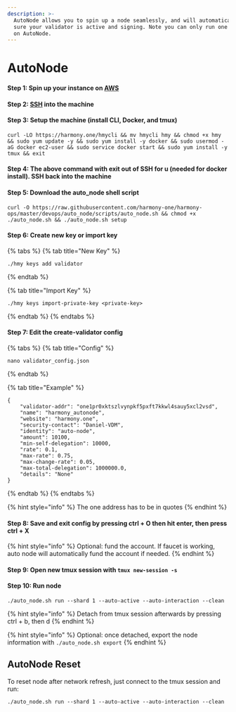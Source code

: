 ```yaml
---
description: >-
  AutoNode allows you to spin up a node seamlessly, and will automatically make
  sure your validator is active and signing. Note you can only run one bls key
  on AutoNode.
---
```


# AutoNode

#### Step 1: Spin up your instance on [AWS](first-time-setup/cloud-guides/aws.md) 

#### Step 2: [SSH](https://app.gitbook.com/@harmony-one/s/home/~/drafts/-M4Hp__k-6ugB9jMYj6E/validators/first-time-setup/cloud-guides/aws#step-2-connecting-to-your-aws-instance) into the machine

#### Step 3: Setup the machine \(install CLI, Docker, and tmux\) 

```text
curl -LO https://harmony.one/hmycli && mv hmycli hmy && chmod +x hmy && sudo yum update -y && sudo yum install -y docker && sudo usermod -aG docker ec2-user && sudo service docker start && sudo yum install -y tmux && exit
```

#### Step 4: The above command with exit out of SSH for u \(needed for docker install\). SSH back into the machine

#### Step 5: Download the auto\_node shell script

```text
curl -O https://raw.githubusercontent.com/harmony-one/harmony-ops/master/devops/auto_node/scripts/auto_node.sh && chmod +x ./auto_node.sh && ./auto_node.sh setup
```

#### Step 6: Create new key or import key 

{% tabs %}
{% tab title="New Key" %}
```text
./hmy keys add validator
```
{% endtab %}

{% tab title="Import Key" %}
```
./hmy keys import-private-key <private-key>
```
{% endtab %}
{% endtabs %}

#### Step 7: Edit the create-validator config

{% tabs %}
{% tab title="Config" %}
```text
nano validator_config.json
```
{% endtab %}

{% tab title="Example" %}
```
{
    "validator-addr": "one1pr0xktszlvynpkf5pxft7kkwl4sauy5xcl2vsd",
    "name": "harmony_autonode",
    "website": "harmony.one",
    "security-contact": "Daniel-VDM",
    "identity": "auto-node",
    "amount": 10100,
    "min-self-delegation": 10000,
    "rate": 0.1,
    "max-rate": 0.75,
    "max-change-rate": 0.05,
    "max-total-delegation": 1000000.0,
    "details": "None"
}
```
{% endtab %}
{% endtabs %}

{% hint style="info" %}
The one address has to be in quotes
{% endhint %}

#### Step 8: Save and exit config by pressing ctrl + O then hit enter, then press ctrl + X

{% hint style="info" %}
Optional: fund the account. If faucet is working, auto node will automatically fund the account if needed.
{% endhint %}

#### Step 9: Open new tmux session with `tmux new-session -s`  

#### Step 10: Run node

```text
./auto_node.sh run --shard 1 --auto-active --auto-interaction --clean
```

{% hint style="info" %}
Detach from tmux session afterwards by pressing ctrl + b, then d 
{% endhint %}

{% hint style="info" %}
Optional: once detached, export the node information with `./auto_node.sh export`
{% endhint %}

## AutoNode Reset 

To reset node after network refresh, just connect to the tmux session and run: 

```text
./auto_node.sh run --shard 1 --auto-active --auto-interaction --clean
```

